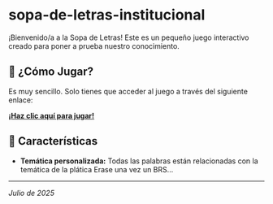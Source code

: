 #  sopa-de-letras-institucional

¡Bienvenido/a a la Sopa de Letras! Este es un pequeño juego interactivo creado para poner a prueba nuestro conocimiento.

## 🚀 ¿Cómo Jugar?

Es muy sencillo. Solo tienes que acceder al juego a través del siguiente enlace:

**[¡Haz clic aquí para jugar!](https://pamezg.github.io/Erase-una-vez.../)**

## 🎯 Características

* **Temática personalizada:** Todas las palabras están relacionadas con la temática de la plática Erase una vez un BRS...

---
*Julio de 2025*
